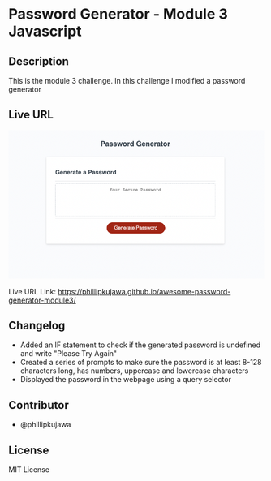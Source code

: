 # Password Generator - Module 3 Javascript
## Description

This is the module 3 challenge. In this challenge I modified a password generator

## Live URL
![Alt text](screenshot.png)

Live URL Link: https://phillipkujawa.github.io/awesome-password-generator-module3/

## Changelog

* Added an IF statement to check if the generated password is undefined and write "Please Try Again"
* Created a series of prompts to make sure the password is at least 8-128 characters long, has numbers, uppercase and lowercase characters 
* Displayed the password in the webpage using a query selector

## Contributor

* @phillipkujawa

## License

MIT License
